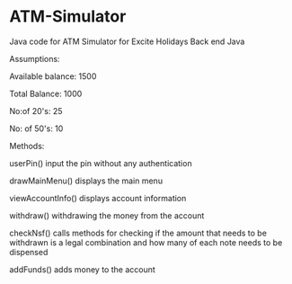 ATM-Simulator
=============

Java code for ATM Simulator for Excite Holidays Back end Java 

Assumptions:

Available balance: 1500

Total Balance: 1000


No:of 20's: 25


No: of 50's: 10

Methods:

userPin()
input the pin without any authentication


drawMainMenu()
displays the main menu

viewAccountInfo()
displays account information

withdraw()
withdrawing the money from the account

checkNsf()
calls methods for checking if the amount that needs to be withdrawn is a legal combination and how many of each note needs 
to be dispensed

addFunds()
adds money to the account
